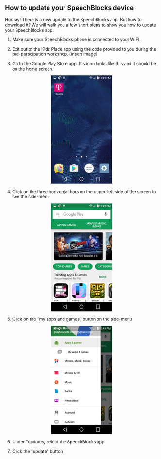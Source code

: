 ## How to update your SpeechBlocks device

Hooray! There is a new update to the SpeechBlocks app. But how to download it? We will walk you a few short steps to show you how to update your SpeechBlocks app.

1. Make sure your SpeechBlocks phone is connected to your WIFI.

2. Exit out of the Kids Place app using the code provided to you during the pre-participation workshop.
[Insert image]

3. Go to the Google Play Store app. It's icon looks like this and it should be on the home screen.

<center><img src="/images/play-store-update/home-screen.png" width="200"></center>

4. Click on the three horizontal bars on the upper-left side of the screen to see the side-menu

<center><img src="/images/play-store-update/play-store.png" width="200"></center>

5. Click on the "my apps and games" button on the side-menu

<center><img src="/images/play-store-update/play-store-sidebar.png" width="200"></center>

6. Under "updates, select the SpeechBlocks app

7. Click the "update" button

